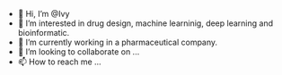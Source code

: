 - 👋 Hi, I’m @Ivy
- 👀 I’m interested in drug design, machine learninig, deep learning and bioinformatic.
- 🌱 I’m currently working in a pharmaceutical company.
- 💞️ I’m looking to collaborate on ...
- 📫 How to reach me ...

<!---
Ivy286/Ivy286 is a ✨ special ✨ repository because its `README.md` (this file) appears on your GitHub profile.
You can click the Preview link to take a look at your changes.
--->
